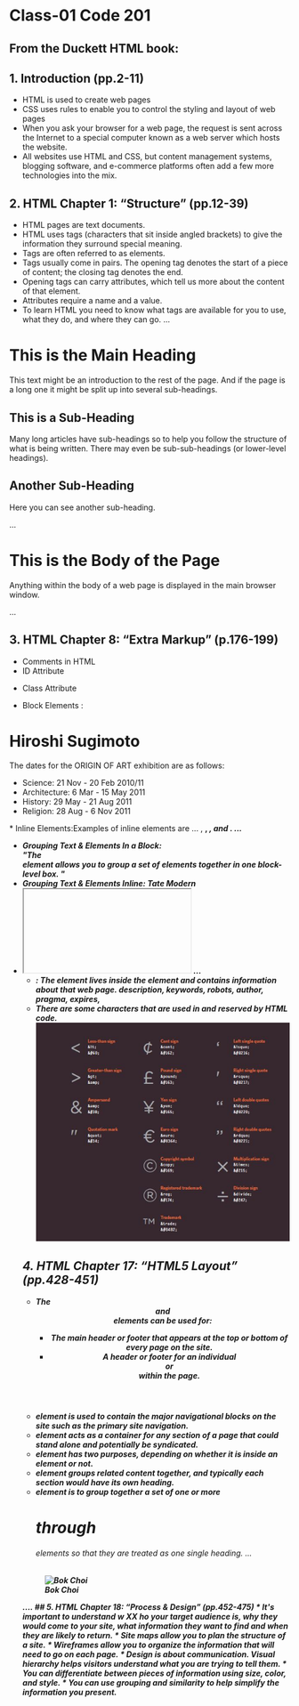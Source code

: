 # Class-01 Code 201
## From the Duckett HTML book:

## 1. Introduction (pp.2-11)
* HTML is used to create web pages
* CSS uses rules to enable you to control the styling and layout of web pages
* When you ask your browser for a web page, the request is sent across the Internet to a special computer known as a web server which hosts the website.
* All websites use HTML and CSS, but content management systems, blogging software, and e-commerce platforms often add a few more technologies into the mix.

## 2. HTML Chapter 1: “Structure” (pp.12-39)
* HTML pages are text documents.
* HTML uses tags (characters that sit inside angled brackets) to give the information they surround special meaning.
* Tags are often referred to as elements.
* Tags usually come in pairs. The opening tag denotes the start of a piece of content; the closing tag denotes the end.
* Opening tags can carry attributes, which tell us more about the content of that element.
* Attributes require a name and a value.
* To learn HTML you need to know what tags are available for you to use, what they do, and where they can go.
...
<!DOCTYPE html>
<html>
<body>
<h1>This is the Main Heading</h1>
<p>This text might be an introduction to the rest of the page. And if the page is a long one it might be split up into several sub-headings.<p>
<h2>This is a Sub-Heading</h2>
<p>Many long articles have sub-headings so to help you follow the structure of what is being written. There may even be sub-sub-headings (or lower-level headings).</p>
<h2>Another Sub-Heading</h2>
<p>Here you can see another sub-heading.</p>
</body>
</html>
...
<!DOCTYPE html>
<html>
<head>
<title>This is the Title of the Page</title>
</head>
<body>
<h1>This is the Body of the Page</h1>
<p>Anything within the body of a web page is displayed in the main browser window.</p>
</body>
</html>
...

## 3. HTML Chapter 8: “Extra Markup” (p.176-199) 
* Comments in HTML <!-- comment goes here -->
* ID Attribute <p id="pullquote"></p>
* Class Attribute <p class="important"> </p>
* Block Elements :
<!DOCTYPE html >
<html>
 <body>
<h1>Hiroshi Sugimoto</h1>
<p>The dates for the ORIGIN OF ART exhibition are as follows:</p>
<ul>
<li>Science: 21 Nov - 20 Feb 2010/11</li>
<li>Architecture: 6 Mar - 15 May 2011</li>
<li>History: 29 May - 21 Aug 2011</li>
<li>Religion: 28 Aug - 6 Nov 2011</li>
</ul>
 </boody>
</html>
* Inline Elements:Examples of inline elements are
...
<!DOCTYPE html >
 <html>
  <a>, <b>, <em>, and <img>.
</html>
   ...
   
* Grouping Text & Elements In a Block: <div id="header"> </div> "The <div> element allows you to
group a set of elements together in one block-level box. "
* Grouping Text & Elements Inline: <span class="gallery">Tate Modern</span>
* <iframe> : src, width, height, scrolling, frameborder, seamless
<!DOCTYPE html>
 <html>
<iframe
width="450"
height="350"
src="http://maps.google.co.uk/maps?q=moma+new+york
&amp;output=embed">
</iframe>
</html>
  ...

* <meta> : The <meta> element lives inside the <head> element and contains information about that web page.
 description, keywords, robots, author, pragma, expires, 
 * There are some characters that are used in and reserved by HTML code.
![Characters](/code201/characters.JPG)


## 4. HTML Chapter 17: “HTML5 Layout” (pp.428-451)
* The <header> and <footer> elements can be used for:
  - The main header or footer that appears at the top or bottom of every page on the site.
  - A header or footer for an individual <article> or <section> within the page.
* <nav> element is used to contain the major navigational blocks on the site such as the primary site navigation.  
* <article> element acts as a container for any section of a page that could stand alone and potentially be syndicated.
* <aside> element has two purposes, depending on whether it is inside an <article> element or not.
* <section> element groups related content together, and typically each section would have its own heading.
* <hgroup> element is to group together a set of one or more <h1> through <h6> elements so that they are treated as one single heading.
...
 <!DOCTYPE html>
 <html>
 <figure>
<img src="images/bok-choi.jpg" alt="Bok Choi" />
<figcaption>Bok Choi</figcaption>
</figure>
</html>
....
## 5. HTML Chapter 18: “Process & Design” (pp.452-475)
* It's important to understand w XX ho your target audience is, why they would come to your site, what information they want to find and when they are likely to return.
* Site maps allow you to plan the structure of a site.
* Wireframes allow you to organize the information that will need to go on each page.
* Design is about communication. Visual hierarchy helps visitors understand what you are trying to tell them.
* You can differentiate between pieces of information using size, color, and style.
* You can use grouping and similarity to help simplify the information you present.

